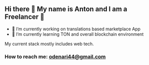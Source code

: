 ## Hi there 👋 My name is __Anton__ and I am a Freelancer 🙂

- 🧮 I’m currently working on translations based marketplace App
- 💠 I’m currently learning TON and overall blockchain environment

My current stack mostly includes web tech.
 
 ### How to reach me: odenari44@gmail.com
  
